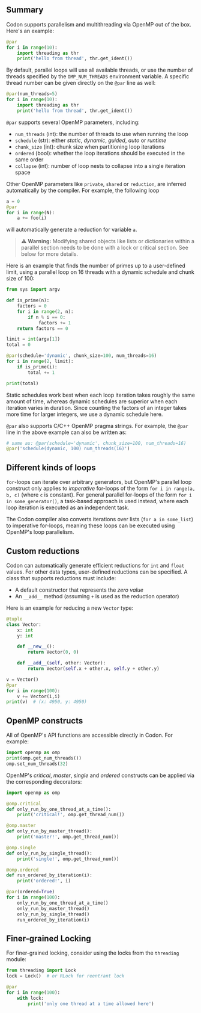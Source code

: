 ## Summary
Codon supports parallelism and multithreading via OpenMP out of the box.
Here\'s an example:

``` python
@par
for i in range(10):
    import threading as thr
    print('hello from thread', thr.get_ident())
```

By default, parallel loops will use all available threads, or use the
number of threads specified by the `OMP_NUM_THREADS` environment
variable. A specific thread number can be given directly on the `@par`
line as well:

``` python
@par(num_threads=5)
for i in range(10):
    import threading as thr
    print('hello from thread', thr.get_ident())
```

`@par` supports several OpenMP parameters, including:

-   `num_threads` (int): the number of threads to use when running the
    loop
-   `schedule` (str): either *static*, *dynamic*, *guided*, *auto* or
    *runtime*
-   `chunk_size` (int): chunk size when partitioning loop iterations
-   `ordered` (bool): whether the loop iterations should be executed in
    the same order
-   `collapse` (int): number of loop nests to collapse into a single
    iteration space

Other OpenMP parameters like `private`, `shared` or `reduction`, are
inferred automatically by the compiler. For example, the following loop

``` python
a = 0
@par
for i in range(N):
    a += foo(i)
```

will automatically generate a reduction for variable `a`.

> **⚠️ Warning:**
> Modifying shared objects like lists or dictionaries within a parallel
> section needs to be done with a lock or critical section. See below
> for more details.

Here is an example that finds the number of primes up to a
user-defined limit, using a parallel loop on 16 threads with a dynamic
schedule and chunk size of 100:

``` python
from sys import argv

def is_prime(n):
    factors = 0
    for i in range(2, n):
        if n % i == 0:
            factors += 1
    return factors == 0

limit = int(argv[1])
total = 0

@par(schedule='dynamic', chunk_size=100, num_threads=16)
for i in range(2, limit):
    if is_prime(i):
        total += 1

print(total)
```

Static schedules work best when each loop iteration takes roughly the
same amount of time, whereas dynamic schedules are superior when each
iteration varies in duration. Since counting the factors of an integer
takes more time for larger integers, we use a dynamic schedule here.

`@par` also supports C/C++ OpenMP pragma strings. For example, the
`@par` line in the above example can also be written as:

``` python
# same as: @par(schedule='dynamic', chunk_size=100, num_threads=16)
@par('schedule(dynamic, 100) num_threads(16)')
```

## Different kinds of loops

`for`-loops can iterate over arbitrary generators, but OpenMP\'s
parallel loop construct only applies to *imperative* for-loops of the
form `for i in range(a, b, c)` (where `c` is constant). For general
parallel for-loops of the form `for i in some_generator()`, a task-based
approach is used instead, where each loop iteration is executed as an
independent task.

The Codon compiler also converts iterations over lists
(`for a in some_list`) to imperative for-loops, meaning these loops can
be executed using OpenMP\'s loop parallelism.

## Custom reductions

Codon can automatically generate efficient reductions for `int` and
`float` values. For other data types, user-defined reductions can be
specified. A class that supports reductions must include:

-   A default constructor that represents the *zero value*
-   An `__add__` method (assuming `+` is used as the reduction operator)

Here is an example for reducing a new `Vector` type:

``` python
@tuple
class Vector:
    x: int
    y: int

    def __new__():
        return Vector(0, 0)

    def __add__(self, other: Vector):
        return Vector(self.x + other.x, self.y + other.y)

v = Vector()
@par
for i in range(100):
    v += Vector(i,i)
print(v)  # (x: 4950, y: 4950)
```

## OpenMP constructs

All of OpenMP\'s API functions are accessible directly in Codon. For
example:

``` python
import openmp as omp
print(omp.get_num_threads())
omp.set_num_threads(32)
```

OpenMP\'s *critical*, *master*, *single* and *ordered* constructs can be
applied via the corresponding decorators:

``` python
import openmp as omp

@omp.critical
def only_run_by_one_thread_at_a_time():
    print('critical!', omp.get_thread_num())

@omp.master
def only_run_by_master_thread():
    print('master!', omp.get_thread_num())

@omp.single
def only_run_by_single_thread():
    print('single!', omp.get_thread_num())

@omp.ordered
def run_ordered_by_iteration(i):
    print('ordered!', i)

@par(ordered=True)
for i in range(100):
    only_run_by_one_thread_at_a_time()
    only_run_by_master_thread()
    only_run_by_single_thread()
    run_ordered_by_iteration(i)
```
## Finer-grained Locking

For finer-grained locking, consider using the locks from the `threading`
module:

``` python
from threading import Lock
lock = Lock()  # or RLock for reentrant lock

@par
for i in range(100):
    with lock:
        print('only one thread at a time allowed here')
```
